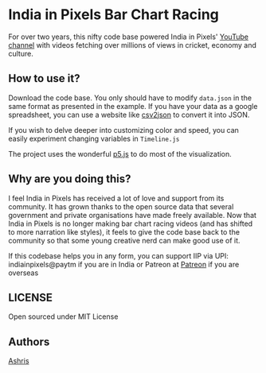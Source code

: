 # India in Pixels Bar Chart Racing

For over two years, this nifty code base powered India in Pixels' [YouTube channel](https://youtube.com/indiainpixels) with videos fetching over millions of views in cricket, economy and culture.

## How to use it?

Download the code base. You only should have to modify `data.json` in the same format as presented in the example. If you have your data as a google spreadsheet, you can use a website like [csv2json](https://csvjson.com/) to convert it into JSON.

If you wish to delve deeper into customizing color and speed, you can easily experiment changing variables in `Timeline.js`

The project uses the wonderful [p5.js](https://p5js.org/) to do most of the visualization.

## Why are you doing this?

I feel India in Pixels has received a lot of love and support from its community. It has grown thanks to the open source data that several government and private organisations have made freely available. Now that India in Pixels is no longer making bar chart racing videos (and has shifted to more narration like styles), it feels to give the code base back to the community so that some young creative nerd can make good use of it.

If this codebase helps you in any form, you can support IIP via UPI: indiainpixels@paytm if you are in India or Patreon at [Patreon](patreon.com/indiainpixels) if you are overseas

## LICENSE

Open sourced under MIT License

## Authors

[Ashris](https://iashris.com)
